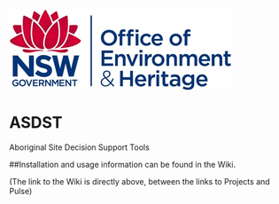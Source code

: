 ![oeh logo](https://github.com/NSW-OEH-EMS-KST/asdst/blob/master/img/oehlogo.png)

# ASDST
Aboriginal Site Decision Support Tools

##Installation and usage information can be found in the Wiki. 

(The link to the Wiki is directly above, between the links to Projects and Pulse)
